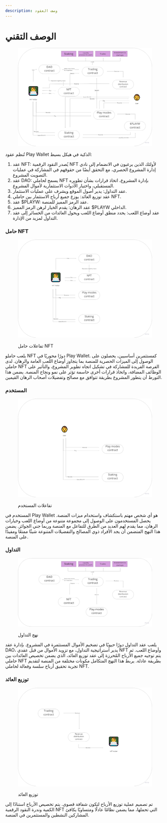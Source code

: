 ```yaml
---
description: وصف العقود
---
```


# الوصف التقني

<figure><img src="../.gitbook/assets/Protocol overview (1).png" alt=""><figcaption></figcaption></figure>

تُنظم عقود Play Wallet الذكية في هيكل بسيط:

1. عقد NFT: يُصدر النقود الرقمية NFT لأولئك الذين يرغبون في الانضمام إلى نادي إدارة المشروع الحصري، مع التحقق أيضًا من حقوقهم في المشاركة في عمليات التصويت المشروع.
2. عقد DAO: يسمح لحاملي NFT بإدارة المشروع، اتخاذ قرارات بشأن تطويره المستقبلي، واختيار الأدوات الاستثمارية لأموال المشروع.
3. عقد التداول: يدير أصول الموقع ويشرف على عمليات الاستثمار.
4. عقد توزيع العائد: يوزع جميع أرباح الاستثمار بين حاملي NFT.
5. عقد $PLAYW: عقد الرمز المميز للمنصة.
6. عقد الرهان: يقدم الخيار لرهن الرمز المميز $PLAYW الداخلي.
7. عقد أوضاع اللعب: يحدد منطق أوضاع اللعب ويحول العائدات من الخسائر إلى عقد التداول لمزيد من الإدارة.

### حامل NFT

<figure><img src="../.gitbook/assets/NFT holder.png" alt=""><figcaption><p>تفاعلات حامل NFT</p></figcaption></figure>

يلعب حاملو NFT دورًا محوريًا في Play Wallet. كمستثمرين أساسيين، يحصلون على الوصول إلى الميزات الحصرية للمنصة بما يتجاوز أوضاع اللعب العامة والرهان. لدى حاملي NFT الفرصة الفريدة للمشاركة في تشكيل اتجاه تطوير المشروع، والتأثير على الوظائف المضافة، واتخاذ قرارات أخرى حاسمة تؤثر على نمو ونجاح المنصة. يضمن هذا التورط أن يتطور المشروع بطريقة تتوافق مع مصالح وتفضيلات أصحاب الرهان القيمين.

### المستخدم

<figure><img src="../.gitbook/assets/User.png" alt=""><figcaption><p>تفاعلات المستخدم</p></figcaption></figure>

المستخدم في Play Wallet هو أي شخص مهتم باستكشاف واستخدام ميزات المنصة. يحصل المستخدمون على الوصول إلى مجموعة متنوعة من أوضاع اللعب وخيارات الرهان، مما يقدم لهم العديد من الطرق للتفاعل مع المنصة وربما جني الجوائز. يضمن هذا النهج المتضمن أن يجد الأفراد ذوي المصالح والتفضيلات المتنوعة شيئًا ممتعًا ومفيدًا على المنصة.

### التداول

<figure><img src="../.gitbook/assets/Trading.png" alt=""><figcaption><p>نهج التداول</p></figcaption></figure>

يلعب عقد التداول دورًا حيويًا في تضخيم الأموال المستثمرة في المشروع. بإدارة عقد DAO، يدير استراتيجية التداول، مع تزويد الأموال من قبل عقدي NFT وأوضاع اللعب. ثم يتم توجيه جميع الأرباح المُحرزة إلى عقد توزيع العائد، الذي يضمن تخصيص العائدات بين حاملي NFT بطريقة عادلة. يربط هذا النهج المتكامل مكونات مختلفة من المنصة لتقديم تجربة تحقيق أرباح سلسة وفعالة لحاملي NFT.

### توزيع العائد

<figure><img src="../.gitbook/assets/Revenue.png" alt=""><figcaption><p>توزيع العائد</p></figcaption></figure>

تم تصميم عملية توزيع الأرباح لتكون شفافة قصوى. يتم تخصيص الأرباح استنادًا إلى الكمية وندرة النقود الرقمية NFT التي تحملها، مما يضمن نظامًا عادلًا ومتساويًا يكافئ المشاركين النشطين والمستثمرين في المنصة.
